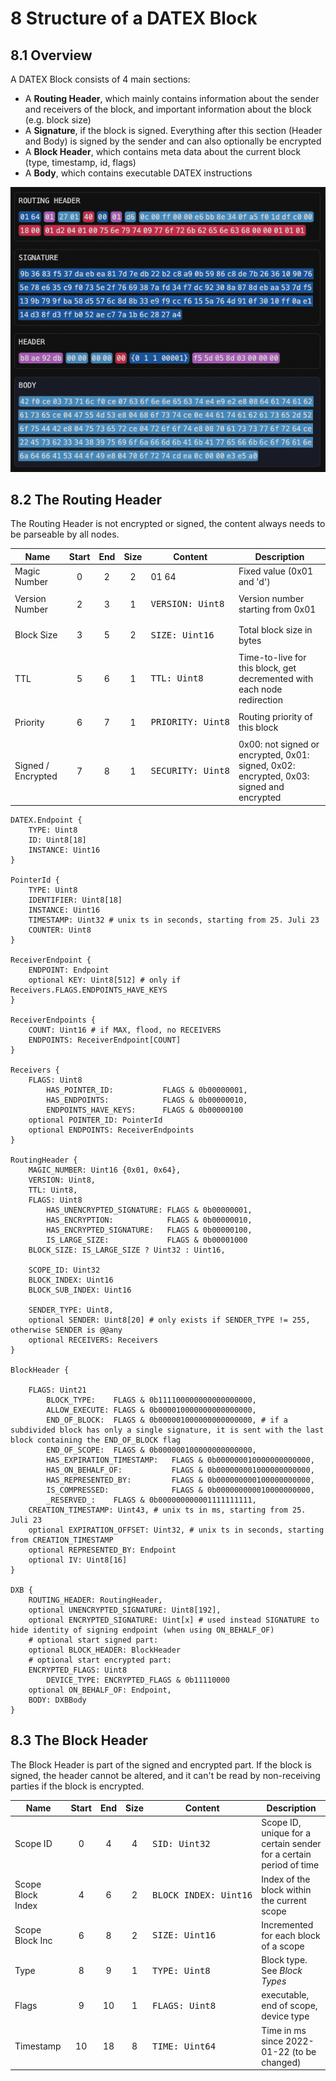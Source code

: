 # 8 Structure of a DATEX Block

## 8.1 Overview

A DATEX Block consists of 4 main sections: 
 * A **Routing Header**, which mainly contains information about the sender and receivers of the block, and important information about the block (e.g. block size)
 * A **Signature**, if the block is signed. Everything after this section (Header and Body) is signed by the sender and can also optionally be encrypted
 * A **Block Header**, which contains meta data about the current block (type, timestamp, id, flags)
 * A **Body**, which contains executable DATEX instructions


<img src="./dx_block.png">


## 8.2 The Routing Header

The Routing Header is not encrypted or signed, the content always needs to be parseable by all nodes.

|Name               | Start      |  End       | Size   | Content                                                     |    Description                      |
|-------------------|:----------:|:----------:|:------:|-------------------------------------------------------------|-------------------------------------|
|Magic Number       | 0          | 2          | 2      | 01 64                                                       | Fixed value (0x01 and 'd')          |
|Version Number     | 2          | 3          | 1      | <pre class="language-yaml">VERSION: Uint8&#10;</pre>        | Version number starting from 0x01   |
|Block Size         | 3          | 5          | 2      | <pre class="language-yaml">SIZE: Uint16&#10;</pre>          | Total block size in bytes           |
|TTL                | 5          | 6          | 1      | <pre class="language-yaml">TTL: Uint8&#10;</pre>            | Time-to-live for this block, get decremented with each node redirection           |
|Priority           | 6          | 7          | 1      | <pre class="language-yaml">PRIORITY: Uint8&#10;</pre>       | Routing priority of this block      |
|Signed / Encrypted | 7          | 8          | 1      | <pre class="language-yaml">SECURITY: Uint8&#10;</pre>   | 0x00: not signed or encrypted, 0x01: signed, 0x02: encrypted, 0x03: signed and encrypted |

```
DATEX.Endpoint {
	TYPE: Uint8
	ID: Uint8[18]
	INSTANCE: Uint16
}

PointerId {
	TYPE: Uint8
	IDENTIFIER: Uint8[18]
	INSTANCE: Uint16
	TIMESTAMP: Uint32 # unix ts in seconds, starting from 25. Juli 23
	COUNTER: Uint8
}

ReceiverEndpoint {
	ENDPOINT: Endpoint
	optional KEY: Uint8[512] # only if Receivers.FLAGS.ENDPOINTS_HAVE_KEYS
}

ReceiverEndpoints {
	COUNT: Uint16 # if MAX, flood, no RECEIVERS
	ENDPOINTS: ReceiverEndpoint[COUNT]
}

Receivers {
	FLAGS: Uint8
		HAS_POINTER_ID:           FLAGS & 0b00000001,
		HAS_ENDPOINTS:            FLAGS & 0b00000010,
		ENDPOINTS_HAVE_KEYS:      FLAGS & 0b00000100
	optional POINTER_ID: PointerId
	optional ENDPOINTS: ReceiverEndpoints
}

RoutingHeader {
	MAGIC_NUMBER: Uint16 {0x01, 0x64},
	VERSION: Uint8,
	TTL: Uint8,
	FLAGS: Uint8
		HAS_UNENCRYPTED_SIGNATURE: FLAGS & 0b00000001,
		HAS_ENCRYPTION:            FLAGS & 0b00000010,
		HAS_ENCRYPTED_SIGNATURE:   FLAGS & 0b00000100,
		IS_LARGE_SIZE:             FLAGS & 0b00001000
	BLOCK_SIZE: IS_LARGE_SIZE ? Uint32 : Uint16,

	SCOPE_ID: Uint32
	BLOCK_INDEX: Uint16
	BLOCK_SUB_INDEX: Uint16

	SENDER_TYPE: Uint8,
	optional SENDER: Uint8[20] # only exists if SENDER_TYPE != 255, otherwise SENDER is @@any
	optional RECEIVERS: Receivers
}

BlockHeader {
	
	FLAGS: Uint21
		BLOCK_TYPE:    FLAGS & 0b111100000000000000000,
		ALLOW_EXECUTE: FLAGS & 0b000010000000000000000,
		END_OF_BLOCK:  FLAGS & 0b000001000000000000000, # if a subdivided block has only a single signature, it is sent with the last block containing the END_OF_BLOCK flag
		END_OF_SCOPE:  FLAGS & 0b000000100000000000000,
		HAS_EXPIRATION_TIMESTAMP:   FLAGS & 0b000000010000000000000,
		HAS_ON_BEHALF_OF:           FLAGS & 0b000000001000000000000,
		HAS_REPRESENTED_BY:         FLAGS & 0b000000000100000000000,
		IS_COMPRESSED:              FLAGS & 0b000000000010000000000,
		_RESERVED_:    FLAGS & 0b000000000001111111111,
	CREATION_TIMESTAMP: Uint43, # unix ts in ms, starting from 25. Juli 23
	optional EXPIRATION_OFFSET: Uint32, # unix ts in seconds, starting from CREATION_TIMESTAMP
	optional REPRESENTED_BY: Endpoint
	optional IV: Uint8[16]
}

DXB {
	ROUTING_HEADER: RoutingHeader,
	optional UNENCRYPTED_SIGNATURE: Uint8[192],
	optional ENCRYPTED_SIGNATURE: Uint[x] # used instead SIGNATURE to hide identity of signing endpoint (when using ON_BEHALF_OF)
	# optional start signed part:
	optional BLOCK_HEADER: BlockHeader
	# optional start encrypted part:
	ENCRYPTED_FLAGS: Uint8
		DEVICE_TYPE: ENCRYPTED_FLAGS & 0b11110000
	optional ON_BEHALF_OF: Endpoint,
	BODY: DXBBody
}
```


## 8.3 The Block Header


The Block Header is part of the signed and encrypted part.
If the block is signed, the header cannot be altered, and it can't be read by non-receiving parties if the block is encrypted.

|Name               | Start      |  End       | Size   | Content                                                     |    Description                      |
|-------------------|:----------:|:----------:|:------:|-------------------------------------------------------------|-------------------------------------|
|Scope ID           | 0          | 4          | 4      | <pre class="language-yaml">SID: Uint32&#10;</pre>           | Scope ID, unique for a certain sender for a certain period of time |
|Scope Block Index  | 4          | 6          | 2      | <pre class="language-yaml">BLOCK_INDEX: Uint16&#10;</pre>   | Index of the block within the current scope  |
|Scope Block Inc    | 6          | 8          | 2      | <pre class="language-yaml">SIZE: Uint16&#10;</pre>          | Incremented for each block of a scope          |
|Type               | 8          | 9          | 1      | <pre class="language-yaml">TYPE: Uint8&#10;</pre>           | Block type. See *Block Types*         |
|Flags              | 9          | 10         | 1      | <pre class="language-yaml">FLAGS: Uint8&#10;</pre>          | executable, end of scope, device type     |
|Timestamp          | 10         | 18         | 8      | <pre class="language-yaml">TIME: Uint64&#10;</pre>          | Time in ms since 2022-01-22 (to be changed)    |


